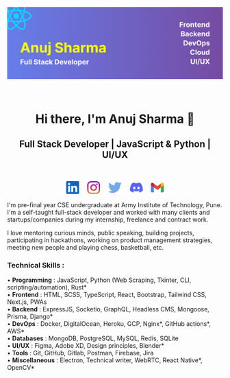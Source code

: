 <img src="https://raw.githubusercontent.com/theanujdev/theanujdev/master/assets/header.gif" alt="theanujdev header">

<h1 align="center"><br>Hi there, I'm Anuj Sharma 👋<br></h1>
<h2 align="center">Full Stack Developer | JavaScript & Python | UI/UX</h2>
<br>
<p align = "center">
<a href = "https://www.linkedin.com/in/theanujdev"><img src = "https://raw.githubusercontent.com/theanujdev/theanujdev/master/assets/linkedin-icon.svg" height = "30"></a>&nbsp&nbsp&nbsp&nbsp
<a href = "https://www.instagram.com/theanujdev"><img src = "https://raw.githubusercontent.com/theanujdev/theanujdev/master/assets/instagram.svg" height = "30"></a>&nbsp&nbsp&nbsp&nbsp
<a href = "https://twitter.com/theanujdev"><img src = "https://raw.githubusercontent.com/theanujdev/theanujdev/master/assets/twitter.svg" height = "30"></a>&nbsp&nbsp&nbsp&nbsp
<a href = "https://www.discord.com/users/775586612972093470"><img src = "https://raw.githubusercontent.com/theanujdev/theanujdev/master/assets/discord-icon.svg" height = "30"></a>&nbsp&nbsp&nbsp&nbsp
<a href = "mailto:theanujmail@gmail.com"><img src = "https://raw.githubusercontent.com/theanujdev/theanujdev/master/assets/google-gmail.svg" height = "30"></a>
</p>

I'm pre-final year CSE undergraduate at Army Institute of Technology, Pune. I'm a self-taught full-stack developer and worked with many clients and startups/companies during my internship, freelance and contract work.

I love mentoring curious minds, public speaking, building projects, participating in hackathons, working on product management strategies, meeting new people and playing chess, basketball, etc.

### Technical Skills :

• **Programming** : JavaScript, Python (Web Scraping, Tkinter, CLI, scripting/automation), Rust*  
• **Frontend** : HTML, SCSS, TypeScript, React, Bootstrap, Tailwind CSS, Next.js, PWAs  
• **Backend** : ExpressJS, Socketio, GraphQL, Headless CMS, Mongoose, Prisma, Django*  
• **DevOps** : Docker, DigitalOcean, Heroku, GCP, Nginx*, GitHub actions*, AWS*  
• **Databases** : MongoDB, PostgreSQL, MySQL, Redis, SQLite  
• **UI/UX** : Figma, Adobe XD, Design principles, Blender*  
• **Tools** : Git, GitHub, Gitlab, Postman, Firebase, Jira  
• **Miscellaneous** : Electron, Technical writer, WebRTC, React Native*, OpenCV*
